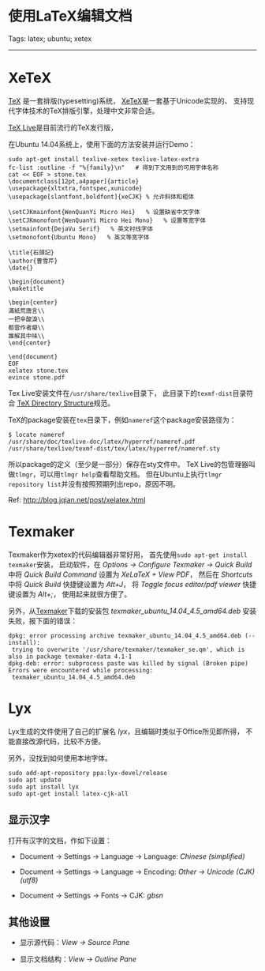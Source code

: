 # 使用LaTeX编辑文档
Tags: latex; ubuntu; xetex

------

# XeTeX

[TeX](https://en.wikipedia.org/wiki/TeX) 是一套排版(typesetting)系统，
[XeTeX](https://en.wikipedia.org/wiki/XeTeX)是一套基于Unicode实现的、
支持现代字体技术的TeX排版引擎，处理中文非常合适。

[TeX Live](https://en.wikipedia.org/wiki/TeX_Live)是目前流行的TeX发行版，

在Ubuntu 14.04系统上，使用下面的方法安装并运行Demo：
```
sudo apt-get install texlive-xetex texlive-latex-extra
fc-list :outline -f "%{family}\n"   # 得到下文用到的可用字体名称
cat << EOF > stone.tex
\documentclass[12pt,a4paper]{article}
\usepackage{xltxtra,fontspec,xunicode}
\usepackage[slantfont,boldfont]{xeCJK} % 允许斜体和粗体

\setCJKmainfont{WenQuanYi Micro Hei}   % 设置缺省中文字体
\setCJKmonofont{WenQuanYi Micro Hei Mono}   % 设置等宽字体
\setmainfont{DejaVu Serif}   % 英文衬线字体
\setmonofont{Ubuntu Mono}   % 英文等宽字体

\title{石頭記}
\author{曹雪芹}
\date{}

\begin{document}
\maketitle

\begin{center}
滿紙荒唐言\\
一把辛酸淚\\
都雲作者癡\\
誰解其中味\\
\end{center}

\end{document}
EOF
xelatex stone.tex
evince stone.pdf
```

Tex Live安装文件在`/usr/share/texlive`目录下，
此目录下的`texmf-dist`目录符合
[TeX Directory Structure](https://en.wikipedia.org/wiki/TeX_Directory_Structure)规范。

TeX的package安装在`tex`目录下，例如`nameref`这个package安装路径为：
```
$ locate nameref
/usr/share/doc/texlive-doc/latex/hyperref/nameref.pdf
/usr/share/texlive/texmf-dist/tex/latex/hyperref/nameref.sty
```

所以package的定义（至少是一部分）保存在sty文件中。
TeX Live的包管理器叫做`tlmgr`，可以用`tlmgr help`查看帮助文档。
但在Ubuntu上执行`tlmgr repository list`并没有按照预期列出repo，原因不明。

Ref: http://blog.jqian.net/post/xelatex.html

# Texmaker

Texmaker作为xetex的代码编辑器非常好用，
首先使用`sudo apt-get install texmaker`安装，
启动软件，在 *Options -> Configure Texmaker -> Quick Build* 中将
*Quick Build Command* 设置为 *XeLaTeX + View PDF*，
然后在 *Shortcuts* 中将 *Quick Build* 快捷键设置为 *Alt+J*，
将 *Toggle focus editor/pdf viewer* 快捷键设置为 *Alt+;*，
使用起来就很方便了。

另外，从[Texmaker](http://www.xm1math.net/texmaker/)下载的安装包
*texmaker_ubuntu_14.04_4.5_amd64.deb* 安装失败，报下面的错误：
```
dpkg: error processing archive texmaker_ubuntu_14.04_4.5_amd64.deb (--install):
 trying to overwrite '/usr/share/texmaker/texmaker_se.qm', which is also in package texmaker-data 4.1-1
dpkg-deb: error: subprocess paste was killed by signal (Broken pipe)
Errors were encountered while processing:
 texmaker_ubuntu_14.04_4.5_amd64.deb
```

# Lyx

Lyx生成的文件使用了自己的扩展名 *lyx*，且编辑时类似于Office所见即所得，
不能直接改源代码，比较不方便。

另外，没找到如何使用本地字体。

```
sudo add-apt-repository ppa:lyx-devel/release
sudo apt update
sudo apt install lyx
sudo apt-get install latex-cjk-all
```

## 显示汉字

打开有汉字的文档，作如下设置：

* Document -> Settings -> Language -> Language: *Chinese (simplified)*

* Document -> Settings -> Language -> Encoding: *Other -> Unicode (CJK) (utf8)*

* Document -> Settings -> Fonts -> CJK: *gbsn*

## 其他设置

* 显示源代码：*View -> Source Pane*

* 显示文档结构：*View -> Outline Pane*
